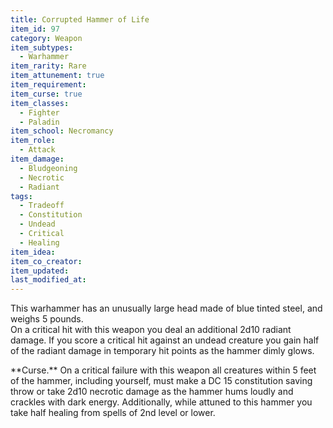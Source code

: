 ```yaml
---
title: Corrupted Hammer of Life
item_id: 97
category: Weapon
item_subtypes:
  - Warhammer
item_rarity: Rare
item_attunement: true
item_requirement:
item_curse: true
item_classes:
  - Fighter
  - Paladin
item_school: Necromancy
item_role:
  - Attack
item_damage:
  - Bludgeoning
  - Necrotic
  - Radiant
tags:
  - Tradeoff
  - Constitution
  - Undead
  - Critical
  - Healing
item_idea:
item_co_creator:
item_updated:
last_modified_at:
---
```


This warhammer has an unusually large head made of blue tinted steel, and weighs 5 pounds.  
On a critical hit with this weapon you deal an additional 2d10 radiant damage. If you score a critical hit against an undead creature you gain half of the radiant damage in temporary hit points as the hammer dimly glows.

<section id="curse">
**Curse.** On a critical failure with this weapon all creatures within 5 feet of the hammer, including yourself, must make a DC 15 constitution saving throw or take 2d10 necrotic damage as the hammer hums loudly and crackles with dark energy.    
Additionally, while attuned to this hammer you take half healing from spells of 2nd level or lower.
</section>

